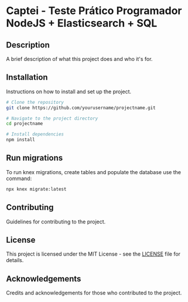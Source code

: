 # Captei - Teste Prático Programador NodeJS + Elasticsearch + SQL

## Description
A brief description of what this project does and who it's for.

## Installation
Instructions on how to install and set up the project.

```bash
# Clone the repository
git clone https://github.com/yourusername/projectname.git

# Navigate to the project directory
cd projectname

# Install dependencies
npm install
```

## Run migrations
To run knex migrations, create tables and populate the database use the command:

```bash
npx knex migrate:latest
```

## Contributing
Guidelines for contributing to the project.

## License
This project is licensed under the MIT License - see the [LICENSE](LICENSE) file for details.

## Acknowledgements
Credits and acknowledgements for those who contributed to the project.